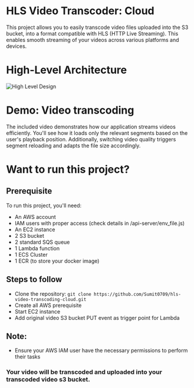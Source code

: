 # HLS Video Transcoder: Cloud
This project allows you to easily transcode video files uploaded into the S3 bucket, into a format compatible with HLS (HTTP Live Streaming). This enables smooth streaming of your videos across various platforms and devices.

# High-Level Architecture

![High Level Design](/media/hld.png)

# Demo: Video transcoding

The included video demonstrates how our application streams videos efficiently. You'll see how it loads only the relevant segments based on the user's playback position. Additionally, switching video quality triggers segment reloading and adapts the file size accordingly.



<URL>



# Want to run this project?

## Prerequisite
To run this project, you'll need:

- An AWS account
- IAM users with proper access (check details in /api-server/env_file.js)
- An EC2 instance
- 2 S3 bucket
- 2 standard SQS queue
- 1 Lambda function
- 1 ECS Cluster
- 1 ECR (to store your docker image)

## Steps to follow 

- Clone the repository: `git clone https://github.com/Sumit0709/hls-video-transcoding-cloud.git`
- Create all AWS prerequisite
- Start EC2 instance
- Add original video S3 bucket PUT event as trigger point for Lambda 

## Note:
- Ensure your AWS IAM user have the necessary permissions to perform their tasks

### Your video will be transcoded and uploaded into your transcoded video s3 bucket.
